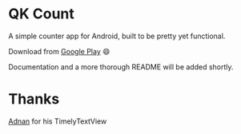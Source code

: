 # QK Count

A simple counter app for Android, built to be pretty yet functional.

Download from [Google Play](https://play.google.com/store/apps/details?id=com.qklabs.counter) :smile:

Documentation and a more thorough README will be added shortly.

# Thanks

[Adnan](https://github.com/adnan-SM/) for his TimelyTextView
